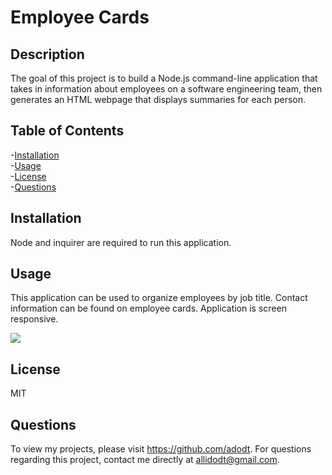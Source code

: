 # Employee Cards

## Description
The goal of this project is to build a Node.js command-line application that takes in information about employees on a software engineering team, then generates an HTML webpage that displays summaries for each person. 

## Table of Contents<br />
-[Installation](#installation)<br />
-[Usage](#usage)<br />
-[License](#license)<br />
-[Questions](#questions)<br />

## Installation
Node and inquirer are required to run this application.

## Usage
This application can be used to organize employees by job title. Contact information can be found on employee cards. Application is screen responsive.


<img src="employeeCardsVideo.gif" />

## License
MIT

## Questions
To view my projects, please visit https://github.com/adodt.
For questions regarding this project, contact me directly at allidodt@gmail.com.

